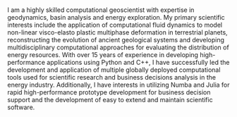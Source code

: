 ### 

I am a highly skilled computational geoscientist with expertise in geodynamics, basin analysis
and energy exploration. My primary scientific interests include the application of computational 
fluid dynamics to model non-linear visco-elasto plastic multiphase deformation in terrestrial 
planets, reconstructing the evolution of ancient geological systems and developing 
multidisciplinary computational approaches for evaluating the distribution of energy resources.
 With over 15 years of experience in developing high-performance applications using Python and C++, 
I have successfully led the development and application of multiple globally deployed computational 
tools used for scientific research and business decisions analysis in the energy industry. 
Additionally, I have interests in utilizing Numba and Julia for rapid high-performance prototype 
development for business decision support and the development of easy to extend and maintain 
scientific software.


<!--
**eakneller/eakneller** is a ✨ _special_ ✨ repository because its `README.md` (this file) appears on your GitHub profile.

Here are some ideas to get you started:

- 🔭 I’m currently working on ...
- 🌱 I’m currently learning ...
- 👯 I’m looking to collaborate on ...
- 🤔 I’m looking for help with ...
- 💬 Ask me about ...
- 📫 How to reach me: ...
- 😄 Pronouns: ...
- ⚡ Fun fact: ...
-->
